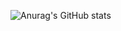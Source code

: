![Anurag's GitHub stats](https://github-readme-stats.vercel.app/api?username=Simpoly&hide=contribs,prs)
